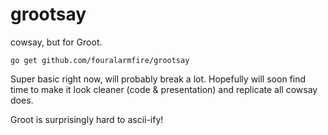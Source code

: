 # grootsay

cowsay, but for Groot.

```
go get github.com/fouralarmfire/grootsay
```

Super basic right now, will probably break a lot.
Hopefully will soon find time to make it look cleaner (code & presentation) and replicate all cowsay does.

Groot is surprisingly hard to ascii-ify!

